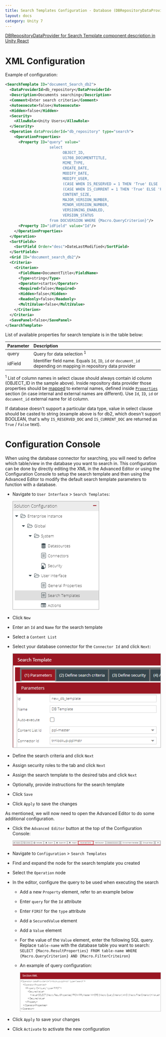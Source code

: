 ```yaml
---
title: Search Templates Configuration - Database (DBRepositoryDataProvider)
layout: docs
category: Unity 7
---
```

[DBRepositoryDataProvider for Search Template component description in Unity React](../../components/search-template/supported-data-providers/dbrepository-data-provider.md)

# XML Configuration

Example of configuration:

```xml
<SearchTemplate ID="document_Search_db2">
  <DataProviderId>db_repository</DataProviderId>
  <Description>Documents searching</Description>
  <Comment>Enter search criteria</Comment>
  <Autoexecute>false</Autoexecute>
  <Hidden>false</Hidden>
  <Security>
    <AllowRole>Unity Users</AllowRole>
  </Security>
  <Operation dataProviderId="db_repository" type="search">
    <OperationProperties>
      <Property ID="query" value="
                    select
                          OBJECT_ID,
                          U1708_DOCUMENTTITLE,
                          MIME_TYPE,
                          CREATE_DATE,
                          MODIFY_DATE,
                          MODIFY_USER,
                          (CASE WHEN IS_RESERVED = 1 THEN 'True' ELSE 'False' END) AS IS_RESERVED_DOC,
                          (CASE WHEN IS_CURRENT = 1 THEN 'True' ELSE 'False' END) AS IS_CURRENT_DOC,
                          CONTENT_SIZE,
                          MAJOR_VERSION_NUMBER,
                          MINOR_VERSION_NUMBER,
                          VERSIONING_ENABLED,
                          VERSION_STATUS
                    from DOCVERSION WHERE {Macro.QueryCriterion}"/>
      <Property ID="idField" value="Id"/>
    </OperationProperties>
  </Operation>
  <SortFields>
    <SortField Order="desc">DateLastModified</SortField>
  </SortFields>
  <Grid ID="document_search_db2"/>
  <Criteria>
    <Criterion>
      <FieldName>DocumentTitle</FieldName>
      <Type>string</Type>
      <Operator>starts</Operator>
      <Required>false</Required>
      <Hidden>false</Hidden>
      <Readonly>false</Readonly>
      <MultiValue>false</MultiValue>
    </Criterion>
  </Criteria>
  <SavePanel>false</SavePanel>
</SearchTemplate>
```

List of available properties for search template is in the table below:

| Parameter   | Description|
|:------------|:------------|
|query        |Query for data selection <sup>1</sup>|
|idField      |Identifier field name. Equals `Id`, `ID`, `id` or `document_id` depending on mapping in repository data provider|

<sup>1</sup> List of column names in select clause should always contain id column 
(OBJECT_ID in the sample above). Inside repository data provider those properties
should be [mapped](../repository-data-providers/db.md#mapping) to external names, defined inside [`Properties`](../tags-list/properties-tag.md) section (in case internal 
and external names are different). Use `Id`, `ID`, `id` or `document_id` external name for id column.

If database doesn't support a particular data type, value in select clause should be casted 
to string (example above is for db2, which doesn't support BOOLEAN, that's why `IS_RESERVED_DOC` 
and `IS_CURRENT_DOC` are returned as `True` / `False` text).

# Configuration Console

When using the database connector for searching, you will need to define which table/view in the database you want to search in. 
This configuration can be done by directly editing the XML in the Advanced Editor or using the Configuration Console to setup the search template 
and then using the Advanced Editor to modify the default search template parameters to function with a database.

- Navigate to `User Interface` > `Search Templates`:
 
    ![Navigate to the Search Templates section of Configuration Console](db/images/image16.png)

- Click `New`
- Enter an `Id` and `Name` for the search template
- Select a `Content List`
- Select your database connector for the `Connector Id` and click `Next`:
 
    ![Define parameters for search template](db/images/image17.png)

- Define the search criteria and click `Next`
- Assign security roles to the tab and click `Next`
- Assign the search template to the desired tabs and click `Next`
- Optionally, provide instructions for the search template
- Click `Save`
- Click `Apply` to save the changes

As mentioned, we will now need to open the Advanced Editor to do some additional configuration.

- Click the `Advanced Editor` button at the top of the Configuration Console:
 
    ![Button to open Advanced Editor](db/images/image18.png)

- Navigate to `Configuration` > `Search Templates`
- Find and expand the node for the search template you created
- Select the `Operation` node
- In the editor, configure the query to be used when executing the search
    - Add a new `Property` element, refer to an example below
    - Enter `query` for the `Id` attribute
    - Enter `FIRST` for the `type` attribute
    - Add a `SecuredValue` element
    - Add a `Value` element
    - For the value of the `Value` element, enter the following SQL query. Replace `table-name` with the database table you want to search:
    `SELECT {Macro.ResultProperties} FROM table-name WHERE {Macro.QueryCriterion} AND {Macro.FilterCriteiron}`
    - An example of query configuration:
    
        ![Define the query for the DB search template](db/images/image19.png)

- Click `Apply` to save your changes
- Click `Activate` to activate the new configuration
